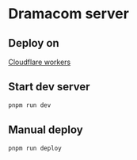 # Dramacom server

## Deploy on

[Cloudflare workers](https://www.cloudflare.com/ja-jp/developer-platform/workers/)

## Start dev server

```sh
pnpm run dev
```

## Manual deploy

```sh
pnpm run deploy
```
